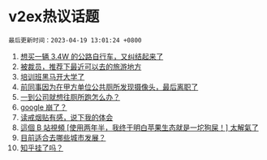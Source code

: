 # v2ex热议话题

`最后更新时间：2023-04-19 13:01:24 +0800`

1. [想买一辆 3.4W 的公路自行车，又纠结起来了](https://www.v2ex.com/t/933545)
1. [被裁员，推荐下最近可以去的旅游地方](https://www.v2ex.com/t/933498)
1. [培训班黑马开大学了](https://www.v2ex.com/t/933468)
1. [前同事因为在甲方单位公共厕所发现摄像头，最后离职了](https://www.v2ex.com/t/933631)
1. [一到公司就想往厕所跑怎么办？](https://www.v2ex.com/t/933623)
1. [google 崩了？](https://www.v2ex.com/t/933636)
1. [读戒烟贴有感，说下我的体会](https://www.v2ex.com/t/933642)
1. [這個 B 站視頻 [使用两年半，我终于明白苹果生态就是一坨狗屎！] 太解氣了](https://www.v2ex.com/t/933602)
1. [目前适合去哪些城市发展？](https://www.v2ex.com/t/933678)
1. [知乎挂了吗？](https://www.v2ex.com/t/933508)

